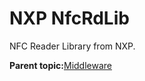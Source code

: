 # NXP NfcRdLib

NFC Reader Library from NXP.

**Parent topic:**[Middleware](../topics/applicable_for_productrt1050_or_productrt1010_or_p.md)

